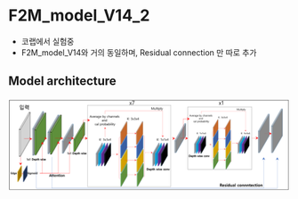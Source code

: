 # F2M_model_V14_2
* 코랩에서 실험중
* F2M_model_V14와 거의 동일하며, Residual connection 만 따로 추가

## Model architecture
![f1](https://github.com/Kimyuhwanpeter/F2M_model_V14_2/blob/main/figure5.png)
